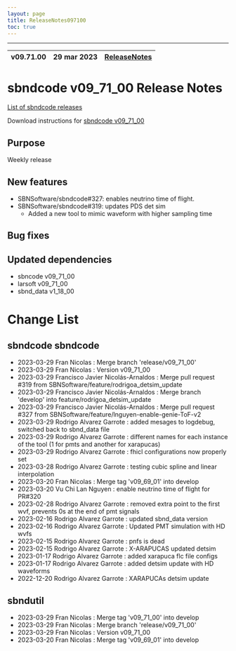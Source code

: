 ```yaml
---
layout: page
title: ReleaseNotes097100
toc: true
---
```


-----------------------------------------------------------------------------
| v09.71.00 | 29 mar 2023 | [ReleaseNotes](ReleaseNotes097100.html) |
| --- | --- | --- |



sbndcode v09_71_00 Release Notes
=======================================================================================

[List of sbndcode releases](List_of_SBND_code_releases.html)

Download instructions for [sbndcode v09_71_00](http://scisoft.fnal.gov/scisoft/bundles/sbnd/v09_71_00/sbndcode-v09_71_00.html)

Purpose
---------------------------------------------------
Weekly release

New features
---------------------------------------------------
* SBNSoftware/sbndcode#327: enables neutrino time of flight.
* SBNSoftware/sbndcode#319: updates PDS det sim
  * Added a new tool to mimic waveform with higher sampling time

Bug fixes
---------------------------------------------------

Updated dependencies
---------------------------------------------------
* sbncode v09_71_00
* larsoft v09_71_00
* sbnd_data v1_18_00

Change List
==========================================

sbndcode sbndcode
---------------------------------------------------

* 2023-03-29  Fran Nicolas : Merge branch 'release/v09_71_00'
* 2023-03-29  Fran Nicolas : Version v09_71_00
* 2023-03-29  Francisco Javier Nicolás-Arnaldos : Merge pull request #319 from SBNSoftware/feature/rodrigoa_detsim_update
* 2023-03-29  Francisco Javier Nicolás-Arnaldos : Merge branch 'develop' into feature/rodrigoa_detsim_update
* 2023-03-29  Francisco Javier Nicolás-Arnaldos : Merge pull request #327 from SBNSoftware/feature/lnguyen-enable-genie-ToF-v2
* 2023-03-29  Rodrigo Alvarez Garrote : added mesages to logdebug, switched back to sbnd_data file
* 2023-03-29  Rodrigo Alvarez Garrote : different names for each instance of the tool (1 for pmts and another for xarapucas)
* 2023-03-29  Rodrigo Alvarez Garrote : fhicl configurations now properly set
* 2023-03-28  Rodrigo Alvarez Garrote : testing cubic spline and linear interpolation
* 2023-03-20  Fran Nicolas : Merge tag 'v09_69_01' into develop
* 2023-03-20  Vu Chi Lan Nguyen : enable neutrino time of flight for PR#320
* 2023-02-28  Rodrigo Alvarez Garrote : removed extra point to the first wvf, prevents 0s at the end of pmt signals
* 2023-02-16  Rodrigo Alvarez Garrote : updated sbnd_data version
* 2023-02-16  Rodrigo Alvarez Garrote : Updated PMT simulation with HD wvfs
* 2023-02-15  Rodrigo Alvarez Garrote : pnfs is dead
* 2023-02-15  Rodrigo Alvarez Garrote : X-ARAPUCAS updated detsim
* 2023-01-17  Rodrigo Alvarez Garrote : added xarapuca flc file configs
* 2023-01-17  Rodrigo Alvarez Garrote : added detsim update with HD waveforms
* 2022-12-20  Rodrigo Alvarez Garrote : XARAPUCAs detsim update

sbndutil
---------------------------------------------------

* 2023-03-29  Fran Nicolas : Merge tag 'v09_71_00' into develop
* 2023-03-29  Fran Nicolas : Merge branch 'release/v09_71_00'
* 2023-03-29  Fran Nicolas : Version v09_71_00
* 2023-03-20  Fran Nicolas : Merge tag 'v09_69_01' into develop
